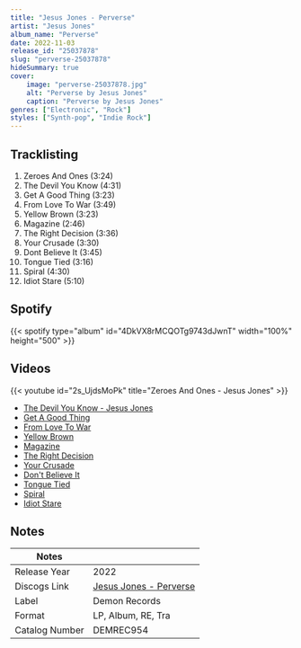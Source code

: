 ```yaml
---
title: "Jesus Jones - Perverse"
artist: "Jesus Jones"
album_name: "Perverse"
date: 2022-11-03
release_id: "25037878"
slug: "perverse-25037878"
hideSummary: true
cover:
    image: "perverse-25037878.jpg"
    alt: "Perverse by Jesus Jones"
    caption: "Perverse by Jesus Jones"
genres: ["Electronic", "Rock"]
styles: ["Synth-pop", "Indie Rock"]
---
```

## Tracklisting
1. Zeroes And Ones (3:24)
2. The Devil You Know (4:31)
3. Get A Good Thing (3:23)
4. From Love To War (3:49)
5. Yellow Brown (3:23)
6. Magazine (2:46)
7. The Right Decision (3:36)
8. Your Crusade (3:30)
9. Dont Believe It (3:45)
10. Tongue Tied (3:16)
11. Spiral (4:30)
12. Idiot Stare (5:10)
## Spotify
{{< spotify type="album" id="4DkVX8rMCQOTg9743dJwnT" width="100%" height="500" >}}

## Videos
{{< youtube id="2s_UjdsMoPk" title="Zeroes And Ones - Jesus Jones" >}}
- [The Devil You Know - Jesus Jones](https://www.youtube.com/watch?v=wewIoLusKP8)
- [Get A Good Thing](https://www.youtube.com/watch?v=MSlkl3ozIq4)
- [From Love To War](https://www.youtube.com/watch?v=XgGF3SwynZs)
- [Yellow Brown](https://www.youtube.com/watch?v=P0ygGaVFGFA)
- [Magazine](https://www.youtube.com/watch?v=EsOawfkUwSw)
- [The Right Decision](https://www.youtube.com/watch?v=KaSIMyfzU7s)
- [Your Crusade](https://www.youtube.com/watch?v=x40Wg4whKrI)
- [Don't Believe It](https://www.youtube.com/watch?v=CBlv0bo0JFI)
- [Tongue Tied](https://www.youtube.com/watch?v=Jfl9kQUxNgE)
- [Spiral](https://www.youtube.com/watch?v=tmaIqBto_fQ)
- [Idiot Stare](https://www.youtube.com/watch?v=pSER4yejfBo)

## Notes
| Notes          |             |
| ---------------| ----------- |
| Release Year   | 2022 |
| Discogs Link   | [Jesus Jones - Perverse](https://www.discogs.com/release/25037878-Jesus-Jones-Perverse) |
| Label          | Demon Records |
| Format         | LP, Album, RE, Tra |
| Catalog Number | DEMREC954 |


